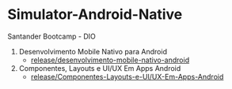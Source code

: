 # Simulator-Android-Native
Santander Bootcamp - DIO
1. Desenvolvimento Mobile Nativo para Android
    - [release/desenvolvimento-mobile-nativo-android](https://github.com/lucasac04/Simulator-Android-Native/tree/release/desenvolvimento-mobile-nativo-android)
2. Componentes, Layouts e UI/UX Em Apps Android
    - [release/Componentes-Layouts-e-UI/UX-Em-Apps-Android](https://github.com/lucasac04/Simulator-Android-Native/tree/release/Componentes-Layouts-e-UI/UX-Em-Apps-Android)
